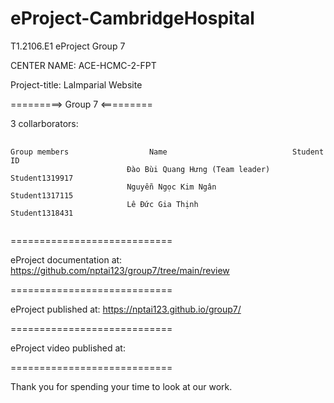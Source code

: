 # eProject-CambridgeHospital

T1.2106.E1 eProject Group 7

CENTER NAME: ACE-HCMC-2-FPT

Project-title: LaImparial Website

=========> Group 7 <=========

3 collarborators:

<pre>
   <code>
Group members                  Name	                           Student ID
                          Đào Bùi Quang Hưng (Team leader)     Student1319917
                          Nguyễn Ngọc Kim Ngân                 Student1317115 
                          Lê Đức Gia Thịnh                     Student1318431       
   </code>
</pre>

============================

eProject documentation at: https://github.com/nptai123/group7/tree/main/review

============================

eProject published at: https://nptai123.github.io/group7/

============================

eProject video published at: 

============================

Thank you for spending your time to look at our work.
